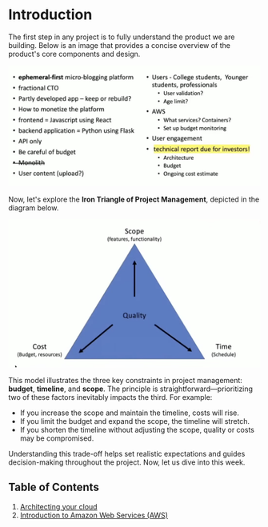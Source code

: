 # Introduction

The first step in any project is to fully understand the product we are building. Below is an image that provides a concise overview of the product's core components and design.

![Product Overview](./images/01.png)

Now, let's explore the **Iron Triangle of Project Management**, depicted in the diagram below.

![Iron Triangle of Project Management](./images/02.png)

This model illustrates the three key constraints in project management: **budget**, **timeline**, and **scope**. The principle is straightforward—prioritizing two of these factors inevitably impacts the third. For example:

- If you increase the scope and maintain the timeline, costs will rise.
- If you limit the budget and expand the scope, the timeline will stretch.
- If you shorten the timeline without adjusting the scope, quality or costs may be compromised.

Understanding this trade-off helps set realistic expectations and guides decision-making throughout the project. Now, let us dive into this week.

## Table of Contents

1. [Architecting your cloud](./architecting-your-cloud.md)
2. [Introduction to Amazon Web Services (AWS)](./aws-intro.md)
